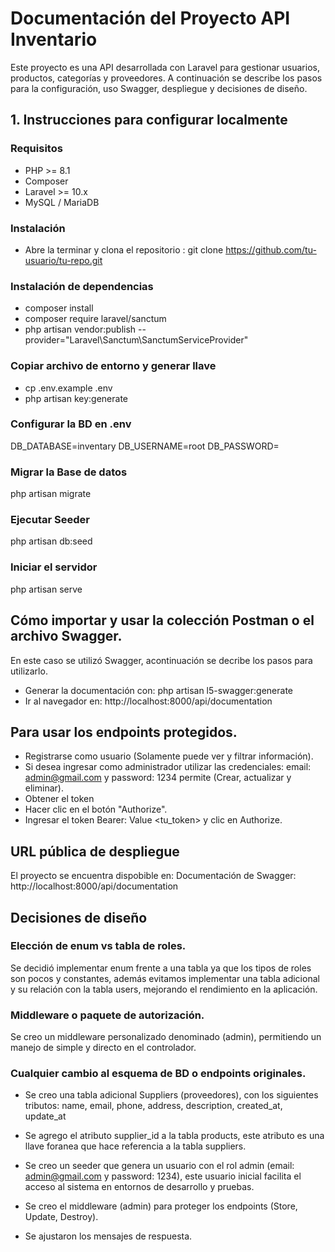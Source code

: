 # Documentación del Proyecto API Inventario

Este proyecto es una API desarrollada con Laravel para gestionar usuarios, productos, categorías y proveedores. A continuación se describe los pasos para la configuración, uso Swagger, despliegue y decisiones de diseño.

## 1. Instrucciones para configurar localmente

### Requisitos
- PHP >= 8.1
- Composer
- Laravel >= 10.x
- MySQL / MariaDB

### Instalación

- Abre la terminar y clona el repositorio :
   git clone https://github.com/tu-usuario/tu-repo.git

### Instalación de dependencias

- composer install
- composer require laravel/sanctum
- php artisan vendor:publish --provider="Laravel\Sanctum\SanctumServiceProvider"

### Copiar archivo de entorno y generar llave

- cp .env.example .env
- php artisan key:generate

### Configurar la BD en .env

DB_DATABASE=inventary
DB_USERNAME=root
DB_PASSWORD=

### Migrar la Base de datos

php artisan migrate

### Ejecutar Seeder

php artisan db:seed

### Iniciar el servidor

php artisan serve

## Cómo importar y usar la colección Postman o el archivo Swagger.

En este caso se utilizó Swagger, acontinuación se decribe los pasos para utilizarlo.

- Generar la documentación con: php artisan l5-swagger:generate
- Ir al navegador en: http://localhost:8000/api/documentation

## Para usar los endpoints protegidos.

- Registrarse como usuario (Solamente puede ver y filtrar información).
- Si desea ingresar como administrador utilizar las credenciales: email: admin@gmail.com y password: 1234 permite (Crear, actualizar y eliminar).
- Obtener el token 
- Hacer clic en el botón "Authorize".
- Ingresar el token Bearer: Value <tu_token> y clic en Authorize.

## URL pública de despliegue

El proyecto se encuentra dispobible en: 
Documentación de Swagger: http://localhost:8000/api/documentation

## Decisiones de diseño

### Elección de enum vs tabla de roles.

Se decidió implementar enum frente a una tabla ya que los tipos de roles son pocos y constantes, además evitamos implementar una tabla adicional y su relación con la tabla users, mejorando el rendimiento en la aplicación.

### Middleware o paquete de autorización.

Se creo un middleware personalizado denominado (admin), permitiendo un manejo de simple y directo en el controlador.

### Cualquier cambio al esquema de BD o endpoints originales.

- Se creo una tabla adicional Suppliers (proveedores), con los siguientes tributos: name, email, phone, address, description, created_at, update_at

- Se agrego el atributo supplier_id a la tabla products, este atributo es una llave foranea que hace referencia a la tabla suppliers.
- Se creo un seeder que genera un usuario con el rol admin (email: admin@gmail.com y password: 1234), este usuario inicial facilita el acceso al sistema en entornos de desarrollo y pruebas.
- Se creo el middleware (admin) para proteger los endpoints (Store, Update, Destroy).
- Se ajustaron los mensajes de respuesta.

